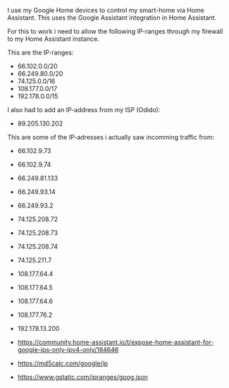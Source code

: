 I use my Google Home devices to control my smart-home via Home Assistant. This uses the Google Assistant integration in Home Assistant.

For this to work i need to allow the following IP-ranges through my firewall to my Home Assistant instance.

This are the IP-ranges:
* 66.102.0.0/20
* 66.249.80.0/20
* 74.125.0.0/16
* 108.177.0.0/17
* 192.178.0.0/15

I also had to add an IP-address from my ISP (Odido):
* 89.205.130.202

This are some of the IP-adresses i actually saw incomming traffic from:
* 66.102.9.73
* 66.102.9.74
* 66.249.81.133
* 66.249.93.14
* 66.249.93.2
* 74.125.208.72
* 74.125.208.73
* 74.125.208.74
* 74.125.211.7
* 108.177.64.4
* 108.177.64.5
* 108.177.64.6
* 108.177.76.2
* 192.178.13.200




* https://community.home-assistant.io/t/expose-home-assistant-for-google-ips-only-ipv4-only/184646
* https://md5calc.com/google/ip
* https://www.gstatic.com/ipranges/goog.json
